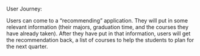 User Journey: 

Users can come to a “recommending” application. They will put in some relevant information (their majors, graduation time, and the courses they have already taken). After they have put in that information, users will get the recommendation back, a list of courses to help the students to plan for the next quarter.
